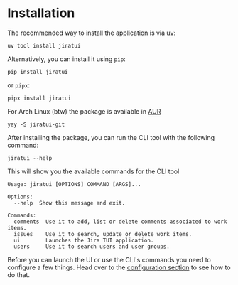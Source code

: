 # Installation

The recommended way to install the application is via [uv](https://docs.astral.sh/uv/):

```shell
uv tool install jiratui
```

Alternatively, you can install it using `pip`:

```shell
pip install jiratui
```

or `pipx`:

```shell
pipx install jiratui
```

For Arch Linux (btw) the package is available in [AUR](https://aur.archlinux.org/packages/jiratui-git)

```shell
yay -S jiratui-git
```

After installing the package, you can run the CLI tool with the following command:

```shell
jiratui --help
```

This will show you the available commands for the CLI tool

```shell
Usage: jiratui [OPTIONS] COMMAND [ARGS]...

Options:
  --help  Show this message and exit.

Commands:
  comments  Use it to add, list or delete comments associated to work items.
  issues    Use it to search, update or delete work items.
  ui        Launches the Jira TUI application.
  users     Use it to search users and user groups.
```

Before you can launch the UI or use the CLI's commands you need to configure a few things. Head over to the
[configuration section](/users//configuration/index) to see how to do that.
